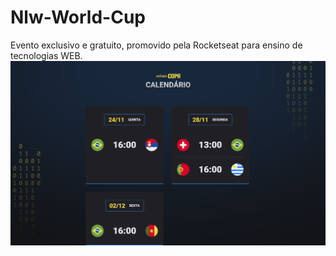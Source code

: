 # Nlw-World-Cup
Evento exclusivo e gratuito, promovido pela Rocketseat para ensino de tecnologias WEB.
<img src=".github/preview.png">
